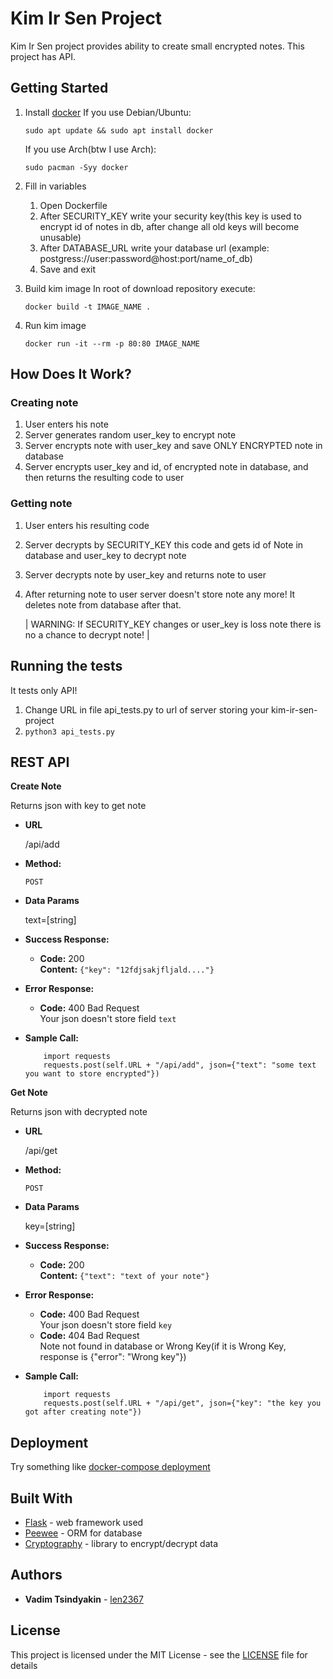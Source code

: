 # Kim Ir Sen Project
Kim Ir Sen project provides ability to create small encrypted notes.
This project has API.

## Getting Started
1. Install [docker](https://docs.docker.com/install/) 
    If you use Debian/Ubuntu:
    ```
    sudo apt update && sudo apt install docker
    ```
    If you use Arch(btw I use Arch):
    ```
    sudo pacman -Syy docker
    ```

2. Fill in variables
    1. Open Dockerfile
    2. After SECURITY_KEY write your security key(this key is used to encrypt id of notes in db, after change all old keys will become unusable)
    3. After DATABASE_URL write your database url (example: postgress://user:password@host:port/name_of_db)
    4. Save and exit

3. Build kim image
    In root of download repository execute:
    ```
    docker build -t IMAGE_NAME .
    ```

4. Run kim image
    ```
    docker run -it --rm -p 80:80 IMAGE_NAME
    ```

## How Does It Work?
### Creating note
1. User enters his note
2. Server generates random user_key to encrypt note
3. Server encrypts note with user_key and save ONLY ENCRYPTED note in database
4. Server encrypts user_key and id, of encrypted note in database, and then returns the resulting code to user

### Getting note
1. User enters his resulting code
2. Server decrypts by SECURITY_KEY this code and gets id of Note in database and user_key to decrypt note
3. Server decrypts note by user_key and returns note to user
4. After returning note to user server doesn't store note any more! It deletes note from database after that.

    | WARNING: If SECURITY_KEY changes or user_key is loss note there is no a chance to decrypt note! |

## Running the tests
It tests only API!
1. Change URL in file api_tests.py to url of server storing your kim-ir-sen-project
2. ```python3 api_tests.py```

## REST API
**Create Note**

Returns json with key to get note

* **URL**

  /api/add

* **Method:**

  `POST`
  

* **Data Params**

  text=[string]
  
 
* **Success Response:**

  * **Code:** 200 <br />
    **Content:** `{"key": "12fdjsakjfljald...."}`
 
* **Error Response:**

  * **Code:** 400 Bad Request <br />
    Your json doesn't store field `text`

* **Sample Call:**

  ```python3
      import requests
      requests.post(self.URL + "/api/add", json={"text": "some text you want to store encrypted"})
  ```

**Get Note**

Returns json with decrypted note

* **URL**

  /api/get

* **Method:**

  `POST`
  

* **Data Params**

  key=[string]
  
 
* **Success Response:**

  * **Code:** 200 <br />
    **Content:** `{"text": "text of your note"}`
 
* **Error Response:**

  * **Code:** 400 Bad Request <br />
    Your json doesn't store field `key` 
  * **Code:** 404 Bad Request <br />
    Note not found in database or Wrong Key(if it is Wrong Key, response is {"error": "Wrong key"})

* **Sample Call:**

  ```python3
      import requests
      requests.post(self.URL + "/api/get", json={"key": "the key you got after creating note"})
  ```

## Deployment
Try something like [docker-compose deployment](https://testdriven.io/blog/dockerizing-flask-with-postgres-gunicorn-and-nginx/)

## Built With
* [Flask](https://flask.palletsprojects.com/en/1.1.x/) - web framework used
* [Peewee](http://docs.peewee-orm.com/en/latest/peewee/quickstart.html) - ORM for database
* [Cryptography](https://cryptography.io/en/latest/) - library to encrypt/decrypt data

## Authors
* **Vadim Tsindyakin** - [len2367](https://gist.github.com/len2367)


## License
This project is licensed under the MIT License - see the [LICENSE](LICENSE) file for details
